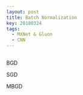 ```yaml
---
layout: post
title: Batch Normalization
key: 20180324
tags: 
  - MXNet & Gluon
  - CNN
---
```


## 
BGD

SGD

MBGD